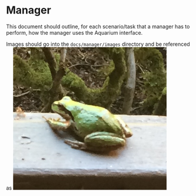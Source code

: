# Manager

This document should outline, for each scenario/task that a manager has to perform, how the manager uses the Aquarium interface.

Images should go into the `docs/manager/images` directory and be referenced as
![The Aquarium manager View](images/manager_tab.jpg "The manager tab")